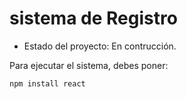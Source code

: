 <h1> sistema de Registro</h1>

- Estado del proyecto: En contrucción.

Para ejecutar el sistema, debes poner:

```npm install react```
